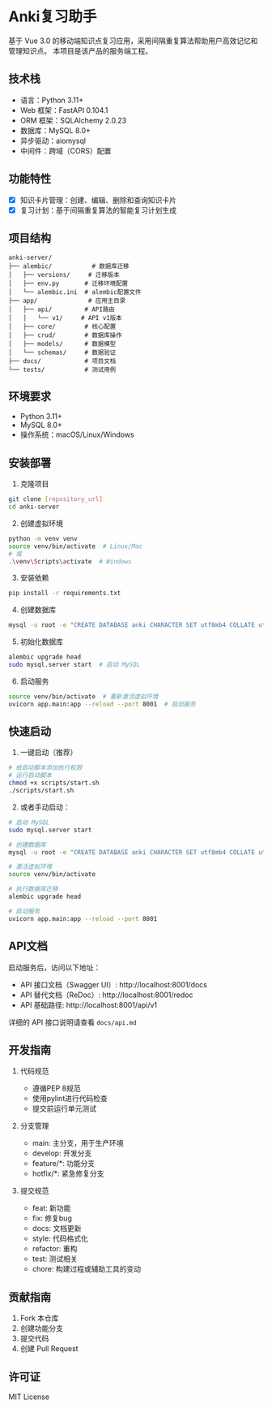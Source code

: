 # Anki复习助手

基于 Vue 3.0 的移动端知识点复习应用，采用间隔重复算法帮助用户高效记忆和管理知识点。
本项目是该产品的服务端工程。

## 技术栈
- 语言：Python 3.11+
- Web 框架：FastAPI 0.104.1
- ORM 框架：SQLAlchemy 2.0.23
- 数据库：MySQL 8.0+
- 异步驱动：aiomysql
- 中间件：跨域（CORS）配置

## 功能特性
- [x] 知识卡片管理：创建、编辑、删除和查询知识卡片
- [x] 复习计划：基于间隔重复算法的智能复习计划生成

## 项目结构
```
anki-server/
├── alembic/           # 数据库迁移
│   ├── versions/     # 迁移版本
│   ├── env.py       # 迁移环境配置
│   └── alembic.ini  # alembic配置文件
├── app/              # 应用主目录
│   ├── api/         # API路由
│   │   └── v1/     # API v1版本
│   ├── core/        # 核心配置
│   ├── crud/        # 数据库操作
│   ├── models/      # 数据模型
│   └── schemas/     # 数据验证
├── docs/            # 项目文档
└── tests/           # 测试用例
```

## 环境要求
- Python 3.11+
- MySQL 8.0+
- 操作系统：macOS/Linux/Windows

## 安装部署
1. 克隆项目
```bash
git clone [repository_url]
cd anki-server
```

2. 创建虚拟环境
```bash
python -m venv venv
source venv/bin/activate  # Linux/Mac
# 或
.\venv\Scripts\activate  # Windows
```

3. 安装依赖
```bash
pip install -r requirements.txt
```

4. 创建数据库
```bash
mysql -u root -e "CREATE DATABASE anki CHARACTER SET utf8mb4 COLLATE utf8mb4_unicode_ci;"
```

5. 初始化数据库
```bash
alembic upgrade head
sudo mysql.server start  # 启动 MySQL
```

6. 启动服务
```bash
source venv/bin/activate  # 重新激活虚拟环境
uvicorn app.main:app --reload --port 8001  # 启动服务
```


## 快速启动
1. 一键启动（推荐）
```bash
# 给启动脚本添加执行权限
# 运行启动脚本
chmod +x scripts/start.sh
./scripts/start.sh
```

2. 或者手动启动：
```bash
# 启动 MySQL
sudo mysql.server start

# 创建数据库
mysql -u root -e "CREATE DATABASE anki CHARACTER SET utf8mb4 COLLATE utf8mb4_unicode_ci;"

# 激活虚拟环境
source venv/bin/activate

# 执行数据库迁移
alembic upgrade head

# 启动服务
uvicorn app.main:app --reload --port 8001
```

## API文档
启动服务后，访问以下地址：

- API 接口文档（Swagger UI）: http://localhost:8001/docs
- API 替代文档（ReDoc）: http://localhost:8001/redoc
- API 基础路径: http://localhost:8001/api/v1

详细的 API 接口说明请查看 `docs/api.md`

## 开发指南
1. 代码规范
   - 遵循PEP 8规范
   - 使用pylint进行代码检查
   - 提交前运行单元测试

2. 分支管理
   - main: 主分支，用于生产环境
   - develop: 开发分支
   - feature/*: 功能分支
   - hotfix/*: 紧急修复分支

3. 提交规范
   - feat: 新功能
   - fix: 修复bug
   - docs: 文档更新
   - style: 代码格式化
   - refactor: 重构
   - test: 测试相关
   - chore: 构建过程或辅助工具的变动

## 贡献指南
1. Fork 本仓库
2. 创建功能分支
3. 提交代码
4. 创建 Pull Request

## 许可证
MIT License
